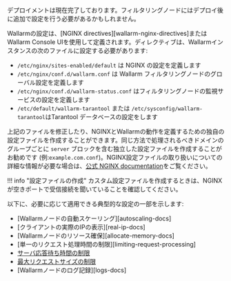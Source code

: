 デプロイメントは現在完了しております。フィルタリングノードにはデプロイ後に追加で設定を行う必要があるかもしれません。

Wallarmの設定は、[NGINX directives][wallarm-nginx-directives]またはWallarm Console UIを使用して定義されます。ディレクティブは、Wallarmインスタンスの次のファイルに設定する必要があります:

* `/etc/nginx/sites-enabled/default` は NGINX の設定を定義します
* `/etc/nginx/conf.d/wallarm.conf` は Wallarm フィルタリングノードのグローバル設定を定義します
* `/etc/nginx/conf.d/wallarm-status.conf` はフィルタリングノードの監視サービスの設定を定義します
* `/etc/default/wallarm-tarantool` または `/etc/sysconfig/wallarm-tarantool`はTarantool データベースの設定をします

上記のファイルを修正したり、NGINXとWallarmの動作を定義するための独自の設定ファイルを作成することができます。同じ方法で処理されるべきドメインのグループごとに `server` ブロックを含む独立した設定ファイルを作成することがお勧めです (例:`example.com.conf`)。NGINX設定ファイルの取り扱いについての詳細な情報が必要な場合は、[公式 NGINX documentation](https://nginx.org/en/docs/beginners_guide.html)をご覧ください。

!!! info "設定ファイルの作成"
    カスタム設定ファイルを作成するときは、NGINXが空きポートで受信接続を聞いていることを確認してください。

以下に、必要に応じて適用できる典型的な設定の一部を示します:

* [Wallarmノードの自動スケーリング][autoscaling-docs]
* [クライアントの実際のIPの表示][real-ip-docs]
* [Wallarmノードのリソース確保][allocate-memory-docs]
* [単一のリクエスト処理時間の制限][limiting-request-processing]
* [サーバ応答待ち時間の制限](https://nginx.org/en/docs/http/ngx_http_proxy_module.html#proxy_read_timeout)
* [最大リクエストサイズの制限](https://nginx.org/en/docs/http/ngx_http_core_module.html#client_max_body_size)
* [Wallarmノードのログ記録][logs-docs]